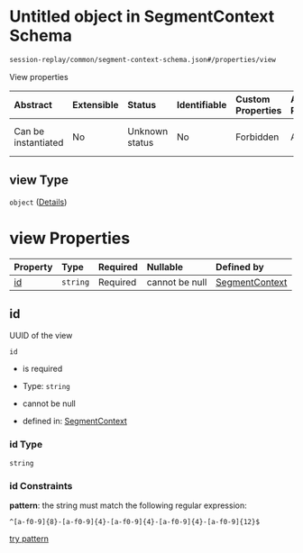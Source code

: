 # Untitled object in SegmentContext Schema

```txt
session-replay/common/segment-context-schema.json#/properties/view
```

View properties

| Abstract            | Extensible | Status         | Identifiable | Custom Properties | Additional Properties | Access Restrictions | Defined In                                                                                                       |
| :------------------ | :--------- | :------------- | :----------- | :---------------- | :-------------------- | :------------------ | :--------------------------------------------------------------------------------------------------------------- |
| Can be instantiated | No         | Unknown status | No           | Forbidden         | Allowed               | none                | [segment-context-schema.json\*](../out/session-replay/common/segment-context-schema.json "open original schema") |

## view Type

`object` ([Details](segment-context-schema-properties-view.md))

# view Properties

| Property  | Type     | Required | Nullable       | Defined by                                                                                                                                                   |
| :-------- | :------- | :------- | :------------- | :----------------------------------------------------------------------------------------------------------------------------------------------------------- |
| [id](#id) | `string` | Required | cannot be null | [SegmentContext](segment-context-schema-properties-view-properties-id.md "session-replay/common/segment-context-schema.json#/properties/view/properties/id") |

## id

UUID of the view

`id`

* is required

* Type: `string`

* cannot be null

* defined in: [SegmentContext](segment-context-schema-properties-view-properties-id.md "session-replay/common/segment-context-schema.json#/properties/view/properties/id")

### id Type

`string`

### id Constraints

**pattern**: the string must match the following regular expression:&#x20;

```regexp
^[a-f0-9]{8}-[a-f0-9]{4}-[a-f0-9]{4}-[a-f0-9]{4}-[a-f0-9]{12}$
```

[try pattern](https://regexr.com/?expression=%5E%5Ba-f0-9%5D%7B8%7D-%5Ba-f0-9%5D%7B4%7D-%5Ba-f0-9%5D%7B4%7D-%5Ba-f0-9%5D%7B4%7D-%5Ba-f0-9%5D%7B12%7D%24 "try regular expression with regexr.com")
